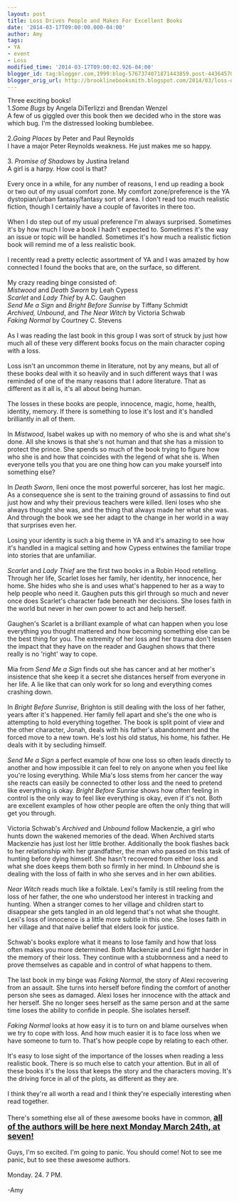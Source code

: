 ```yaml
---
layout: post
title: Loss Drives People and Makes For Excellent Books
date: '2014-03-17T09:00:00.000-04:00'
author: Amy
tags:
- YA
- event
- Loss
modified_time: '2014-03-17T09:00:02.926-04:00'
blogger_id: tag:blogger.com,1999:blog-5767374071871443859.post-4436457032779327368
blogger_orig_url: http://brooklinebooksmith.blogspot.com/2014/03/loss-drives-people-and-makes-for.html
---
```


Three exciting books!<br />1.<i>Some Bugs </i>by Angela DiTerlizzi and Brendan Wenzel<br />A few of us giggled over this book then we decided who in the store was which bug. I'm the distressed looking bumblebee.<br /><br />2.<i>Going Places</i> by Peter and Paul Reynolds<br />I have a major Peter Reynolds weakness. He just makes me so happy.<br /><br />3. <i>Promise of Shadows</i> by Justina Ireland<br />A girl is a harpy. How cool is that?<br /><br />Every once in a while, for any number of reasons, I end up reading a book or two out of my usual comfort zone. My comfort zone/preference is the YA dystopian/urban fantasy/fantasy sort of area. I don't read too much realistic fiction, though I certainly have a couple of favorites in there too. <br /><br />When I do step out of my usual preference I'm always surprised. Sometimes it's by how much I love a book I hadn't expected to. Sometimes it's the way an issue or topic will be handled. Sometimes it's how much a realistic fiction book will remind me of a less realistic book. <br /><br />I recently read a pretty eclectic assortment of YA and I was amazed by how connected I found the books that are, on the surface, so different. <br /><br />My crazy reading&nbsp;binge consisted of:<br /><i>Mistwood</i> and <i>Death Sworn</i> by Leah Cypess<br /><i>Scarlet</i> and <i>Lady Thief</i> by A.C. Gaughen<br /><i>Send Me a Sign</i> and <i>Bright Before Sunrise</i> by Tiffany Schmidt<br /><i>Archived, Unbound</i>, and <i>The Near Witch</i> by Victoria Schwab<br /><i>Faking Normal</i> by Courtney C. Stevens<br /><br />As I was reading the last book in this group I was sort of struck by just how much all of these very different books focus on the main character coping with a loss.<br /><br />Loss isn't an uncommon theme in literature, not by any means, but all of these books deal with it so heavily and in such different ways that I was reminded of one of the many reasons that I adore literature. That as different as it all is, it's all about being human.<br /><br />The losses in these books are people, innocence, magic, home,&nbsp;health, identity, memory. If there is something to lose it's lost and it's handled brilliantly in all of them.<br /><br />In <i>Mistwood</i>, Isabel wakes up with no memory of who she is and what she's done. All she knows is that she's not human and that she has a mission to protect the prince. She spends so much of the book trying to figure how who she is and how that coincides with the legend of what she is. When everyone tells you that you are one thing how can you make yourself into something else?<br /><br />In <i>Death Sworn</i>, Ileni once the most powerful sorcerer, has lost her magic. As a consequence she is sent to the training ground of assassins to find out just how and why&nbsp;their previous teachers were killed. Ileni loses who she always thought she was, and the thing that always made her what she was. And through the book we see her adapt to the change in her world in a way that surprises even her.<br /><br />Losing your identity is such a big theme in YA and it's amazing to see how it's handled in a magical setting and how Cypess entwines the familiar trope into stories that are unfamiliar.<br /><br /><i>Scarlet</i> and <i>Lady Thief</i> are the first two books in a Robin Hood retelling. Through her life, Scarlet loses her family, her identity, her innocence, her home. She hides who she is and uses what's happened to her as a way to help people who need it. Gaughen puts this girl through so much and never once does Scarlet's character fade beneath her decisions. She loses faith in the world but never in her own power to act and help herself. <br /><br />Gaughen's Scarlet is a brilliant example of what can happen when you lose everything you thought mattered and how becoming something else can be the best thing for you. The extremity of her loss and her trauma don't lessen the impact that they have on the reader and Gaughen shows that there really is no 'right' way to cope.<br /><br />Mia from<i> Send Me a Sign</i> finds out she has cancer and at her mother's insistence that she keep it a secret she distances herself from everyone in her life. A lie like that can only work for so long and everything comes crashing down. <br /><br />In <i>Bright Before Sunrise</i>, Brighton is still dealing with the loss of her father, years after it's happened. Her family fell apart and she's the one who is attempting to hold everything together. The book is split point of view and the other character, Jonah, deals with his father's abandonment and the forced move to a new town. He's lost his old status, his home, his father. He deals with it by secluding himself.<br /><br /><i>Send Me a Sign</i> a perfect example of how one loss so often leads directly to another and how impossible it can feel to rely on anyone when you feel like you're losing everything. While Mia's loss stems from her cancer the way she reacts can easily be connected to other loss and the need to pretend like everything is okay.<i> Bright Before Sunrise</i> shows how often feeling in control is the only way to feel like everything is okay, even if it's not. Both are excellent examples of how other people are often the only thing that will get you through. <br /><br />Victoria Schwab's <i>Archived</i> and <i>Unbound</i> follow Mackenzie, a girl who hunts down the wakened memories of the dead. When Archived starts Mackenzie has just lost her little brother. Additionally the book flashes back to her relationship with her grandfather, the man who passed on this task of hunting before dying himself. She hasn't recovered from either loss and what she does keeps them both so firmly in her mind. In <i>Unbound </i>she is dealing with the loss of faith in who she serves and in her own abilities.<br /><br /><em>Near Witch</em> reads much like a folktale. Lexi's family is still reeling from the loss of her father, the one who understood her interest in tracking and hunting. When a stranger comes to her village and children start to disappear she gets tangled in an old legend that's not what she thought. Lexi's loss of innocence is a little more subtle in this one. She loses faith in her village and that naïve belief that elders look for justice. <br /><br />Schwab's books explore what it means to lose family and how that loss often makes you more determined. Both Mackenzie and Lexi fight harder in the memory of their loss. They continue with a stubbornness and a need to prove themselves as capable and in control of what happens to them.<br /><br />The last book in my binge was <em>Faking Normal</em>, the story of Alexi recovering from an assault. She turns into herself before finding the comfort of another person she sees as damaged. Alexi loses her innocence with the attack and her herself. She no longer sees herself as the same person and at the same time loses the ability to confide in people. She isolates herself.<br /><br /><em>Faking Normal </em>looks at how easy it is to turn on and blame ourselves when we try to cope with loss. And how much easier it is to face loss when we have someone to turn to. That's how people cope by relating to each other.<br /><br />It's easy to lose sight of the importance of the losses when reading a less realistic book. There is so much else to catch your attention. But in all of these books it's the loss that keeps the story and the characters moving. It's the driving force in all of the plots, as different as they are.<br /><br />I think they're all worth a read and I think they're especially interesting when read together.<br /><br />There's something else all of these awesome books have in common, <b><u><span style="font-size: large;">all of the authors will be here next Monday March 24th, at seven!</span></u></b><br /><br />Guys, I'm so excited. I'm going to panic. You should come! Not to see me panic, but to see these awesome authors.<br /><br />Monday. 24. 7 PM.<br /><br />-Amy